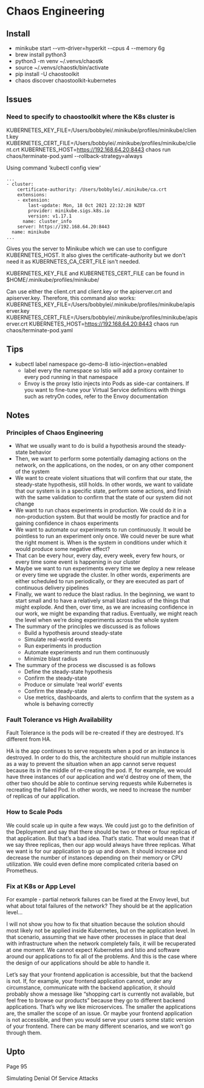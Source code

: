 # Chaos Engineering

## Install
* minikube start --vm-driver=hyperkit --cpus 4 --memory 6g
* brew install python3
* python3 -m venv ~/.venvs/chaostk
* source  ~/.venvs/chaostk/bin/activate
* pip install -U chaostoolkit
* chaos discover chaostoolkit-kubernetes

## Issues
### Need to specify to chaostoolkit where the K8s cluster is
KUBERNETES_KEY_FILE=/Users/bobbylei/.minikube/profiles/minikube/client.key KUBERNETES_CERT_FILE=/Users/bobbylei/.minikube/profiles/minikube/client.crt KUBERNETES_HOST=https://192.168.64.20:8443 chaos run chaos/terminate-pod.yaml --rollback-strategy=always

Using command 'kubectl config view'
```
...
- cluster:
    certificate-authority: /Users/bobbylei/.minikube/ca.crt
    extensions:
    - extension:
        last-update: Mon, 18 Oct 2021 22:32:28 NZDT
        provider: minikube.sigs.k8s.io
        version: v1.17.1
      name: cluster_info
    server: https://192.168.64.20:8443
  name: minikube
...
```

Gives you the server to Minikube which we can use to configure KUBERNETES_HOST. It also gives the certificate-authority but we don't need it as KUBERNETES_CA_CERT_FILE isn't needed.

KUBERNETES_KEY_FILE and KUBERNETES_CERT_FILE can be found in $HOME/.minikube/profiles/minikube/

Can use either the client.crt and client.key or the apiserver.crt and apiserver.key. Therefore, this command also works:
KUBERNETES_KEY_FILE=/Users/bobbylei/.minikube/profiles/minikube/apiserver.key KUBERNETES_CERT_FILE=/Users/bobbylei/.minikube/profiles/minikube/apiserver.crt KUBERNETES_HOST=https://192.168.64.20:8443 chaos run chaos/terminate-pod.yaml

## Tips
* kubectl label namespace go-demo-8 istio-injection=enabled
  * label every the namespace so Istio will add a proxy container to every pod running in that namespace
  * Envoy is the proxy Istio injects into Pods as side-car containers. If you want to fine-tune your Virtual Service definitions with things such as retryOn codes, refer to the Envoy documentation

## Notes
### Principles of Chaos Engineering
* What we usually want to do is build a hypothesis around the steady-state behavior
* Then, we want to perform some potentially damaging actions on the network, on the applications, on the nodes, or on any other component of the system
* We want to create violent situations that will confirm that our state, the steady-state hypothesis, still holds. In other words, we want to validate that our system is in a specific state, perform some actions, and finish with the same validation to confirm that the state of our system did not change
* We want to run chaos experiments in production. We could do it in a non-production system. But that would be mostly for practice and for gaining confidence in chaos experiments
* We want to automate our experiments to run continuously. It would be pointless to run an experiment only once. We could never be sure what the right moment is. When is the system in conditions under which it would produce some negative effect?
* That can be every hour, every day, every week, every few hours, or every time some event is happening in our cluster
* Maybe we want to run experiments every time we deploy a new release or every time we upgrade the cluster. In other words, experiments are either scheduled to run periodically, or they are executed as part of continuous delivery pipelines
* Finally, we want to reduce the blast radius. In the beginning, we want to start small and to have a relatively small blast radius of the things that might explode. And then, over time, as we are increasing confidence in our work, we might be expanding that radius. Eventually, we might reach the level when we’re doing experiments across the whole system
* The summary of the principles we discussed is as follows
  * Build a hypothesis around steady-state
  * Simulate real-world events
  * Run experiments in production
  * Automate experiments and run them continuously
  * Minimize blast radius
* The summary of the process we discussed is as follows
  * Define the steady-state hypothesis
  * Confirm the steady-state
  * Produce or simulate 'real world' events
  * Confirm the steady-state
  * Use metrics, dashboards, and alerts to confirm that the system as a whole is behaving correctly

### Fault Tolerance vs High Availability
Fault Tolerance is the pods will be re-created if they are destroyed. It's different from HA.

HA is the app continues to serve requests when a pod or an instance is destroyed. In order to do this, the architecture should run multiple instances as a way to prevent the situation when an app cannot serve request because its in the middle of re-creating the pod. If, for example, we would have three instances of our application and we'd destroy one of them, the other two should be able to continue serving requests while Kubernetes is recreating the failed Pod. In other words, we need to increase the number of replicas of our application.

### How to Scale Pods
We could scale up in quite a few ways. We could just go to the definition of the Deployment and say that there should be two or three or four replicas of that application. But that’s a bad idea. That’s static. That would mean that if we say three replicas, then our app would always have three replicas. What we want is for our application to go up and down. It should increase and decrease the number of instances depending on their memory or CPU utilization. We could even define more complicated criteria based on Prometheus.

### Fix at K8s or App Level
For example - partial network failures can be fixed at the Envoy level, but what about total failures of the network? They should be at the application level...

I will not show you how to fix that situation because the solution should most likely not be applied inside Kubernetes, but on the application level. In that scenario, assuming that we have other processes in place that deal with infrastructure when the network completely fails, it will be recuperated at one moment. We cannot expect Kubernetes and Istio and software around our applications to fix all of the problems. And this is the case where the design of our applications should be able to handle it.

Let’s say that your frontend application is accessible, but that the backend is not. If, for example, your frontend application cannot, under any circumstance, communicate with the backend application, it should probably show a message like “shopping cart is currently not available, but feel free to browse our products” because they go to different backend applications. That’s why we like microservices. The smaller the applications are, the smaller the scope of an issue. Or maybe your frontend application is not accessible, and then you would serve your users some static version of your frontend. There can be many different scenarios, and we won’t go through them.


## Upto
Page 95

Simulating Denial Of Service Attacks

